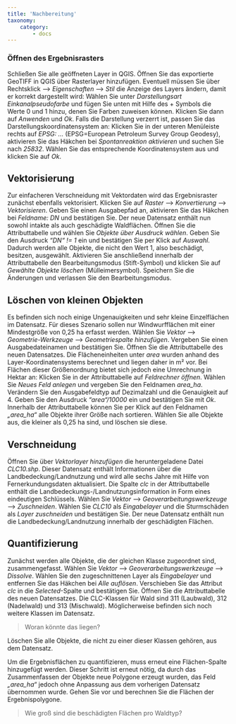 ```yaml
---
title: 'Nachbereitung'
taxonomy:
    category:
        - docs
---
```

### Öffnen des Ergebnisrasters

Schließen Sie alle geöffneten Layer in QGIS. Öffnen Sie das exportierte GeoTIFF in QGIS über Rasterlayer hinzufügen. Eventuell müssen Sie über Rechtsklick --> *Eigenschaften* --> *Stil* die Anzeige des Layers ändern, damit er korrekt dargestellt wird: Wählen Sie unter *Darstellungsart* *Einkanalpseudofarbe* und fügen Sie unten mit Hilfe des + Symbols die Werte 0 und 1 hinzu, denen Sie Farben zuweisen können. Klicken Sie dann auf *Anwenden* und *Ok*. Falls die Darstellung verzerrt ist, passen Sie das Darstellungskoordinatensystem an: Klicken Sie in der unteren Menüleiste rechts auf *EPSG: …* (EPSG=European Petroleum Survey Group Geodesy), aktivieren Sie das Häkchen bei *Spontanreaktion aktivieren* und suchen Sie nach *25832*. Wählen Sie das entsprechende Koordinatensystem aus und klicken Sie auf *Ok*.

## Vektorisierung
Zur einfacheren Verschneidung mit Vektordaten wird das Ergebnisraster zunächst ebenfalls vektorisiert. Klicken Sie auf *Raster* --> *Konvertierung* --> *Vektorisieren*. Geben Sie einen Ausgabepfad an, aktivieren Sie das Häkchen bei *Feldname: DN* und bestätigen Sie. Der neue Datensatz enthält nun sowohl intakte als auch geschädigte Waldflächen. Öffnen Sie die Attributtabelle und wählen Sie *Objekte über Ausdruck wählen*. Geben Sie den Ausdruck *“DN“ != 1* ein und bestätigen Sie per Klick auf *Auswahl*. Dadurch werden alle Objekte, die nicht den Wert 1, also beschädigt, besitzen, ausgewählt. Aktivieren Sie anschließend innerhalb der Attributtabelle den Bearbeitungsmodus (Stift-Symbol) und klicken Sie auf *Gewählte Objekte löschen* (Mülleimersymbol). Speichern Sie die Änderungen und verlassen Sie den Bearbeitungsmodus. 

## Löschen von kleinen Objekten
Es befinden sich noch einige Ungenauigkeiten und sehr kleine Einzelflächen im Datensatz. Für dieses Szenario sollen nur Windwurfflächen mit einer Mindestgröße von 0,25 ha erfasst werden. Wählen Sie *Vektor* --> *Geometrie-Werkzeuge* --> *Geometriespalte hinzufügen*. Vergeben Sie einen Ausgabedateinamen und bestätigen Sie. Öffnen Sie die Attributtabelle des neuen Datensatzes. Die Flächeneinheiten unter *area* wurden anhand des Layer-Koordinatensystems berechnet und liegen daher in m² vor. Bei Flächen dieser Größenordnung bietet sich jedoch eine Umrechnung in Hektar an: Klicken Sie in der Attributtabelle auf *Feldrechner öffnen*. Wählen Sie *Neues Feld anlegen* und vergeben Sie den Feldnamen *area_ha*. Verändern Sie den Ausgabefeldtyp auf Dezimalzahl und die Genauigkeit auf 4. Geben Sie den Ausdruck *“area“/10000* ein und bestätigen Sie mit *Ok*. Innerhalb der Attributtabelle können Sie per Klick auf den Feldnamen *„area_ha“* alle Objekte ihrer Größe nach sortieren. Wählen Sie alle Objekte aus, die kleiner als 0,25 ha sind, und löschen sie diese. 

## Verschneidung
Öffnen Sie über *Vektorlayer hinzufügen* die heruntergeladene Datei *CLC10.shp*. Dieser Datensatz enthält Informationen über die Landbedeckung/Landnutzung und wird alle sechs Jahre mit Hilfe von Fernerkundungsdaten aktualisiert. Die Spalte *clc* in der Attributtabelle enthält die Landbedeckungs-/Landnutzungsinformation in Form eines eindeutigen Schlüssels. Wählen Sie *Vektor* --> *Geoverarbeitungswerkzeuge* --> *Zuschneiden*. Wählen Sie *CLC10* als *Eingabelayer* und die Sturmschäden als *Layer zuschneiden* und bestätigen Sie. Der neue Datensatz enthält nun die Landbedeckung/Landnutzung innerhalb der geschädigten Flächen.

## Quantifizierung
Zunächst werden alle Objekte, die der gleichen Klasse zugeordnet sind, zusammengefasst. Wählen Sie *Vektor* --> *Geoverarbeitungswerkzeuge* --> *Dissolve*. Wählen Sie den zugeschnittenen Layer als *Eingabelayer* und entfernen Sie das Häkchen bei *Alle auflösen*. Verschieben Sie das Attribut *clc* in die *Selected*-Spalte und bestätigen Sie. Öffnen Sie die Attributtabelle des neuen Datensatzes. Die CLC-Klassen für Wald sind 311 (Laubwald), 312 (Nadelwald) und 313 (Mischwald). Möglicherweise befinden sich noch weitere Klassen im Datensatz. 
> Woran könnte das liegen? 

Löschen Sie alle Objekte, die nicht zu einer dieser Klassen gehören, aus dem Datensatz. 

Um die Ergebnisflächen zu quantifizieren, muss erneut eine Flächen-Spalte hinzugefügt werden. Dieser Schritt ist erneut nötig, da durch das Zusammenfassen der Objekte neue Polygone erzeugt wurden, das Feld *„area_ha“* jedoch ohne Anpassung aus dem vorherigen Datensatz übernommen wurde. Gehen Sie vor und berechnen Sie die Flächen der Ergebnispolygone. 
> Wie groß sind die beschädigten Flächen pro Waldtyp? 

##

